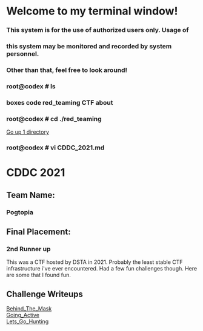 # Welcome to my terminal window!                                                               
###  This system is for the use of authorized users only.  Usage of   
###  this system may be monitored and recorded by system personnel.                                                                   
###           Other than that, feel free to look around!  
### root@codex # ls
### boxes code red_teaming CTF about
### root@codex # cd ./red_teaming
[Go up 1 directory](../ctf.md)
### root@codex # vi CDDC_2021.md

# CDDC 2021
  
## Team Name:  
### Pogtopia  
## Final Placement:    
### 2nd Runner up  
  
This was a CTF hosted by DSTA in 2021. Probably the least stable CTF infrastructure i've ever encountered.
Had a few fun challenges though. Here are some that I found fun.
  
## Challenge Writeups

[Behind_The_Mask](./CDDC_2021/Behind_The_Mask.md)  
[Going_Active](./CDDC_2021/Going_Active.md)  
[Lets_Go_Hunting](./CDDC_2021/Lets_Go_Hunting.md)  
